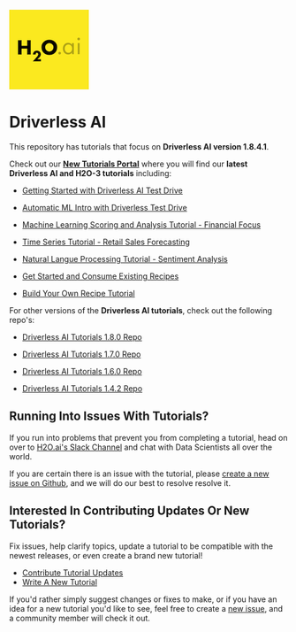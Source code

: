 
![h2o-ai-logo-plain](https://github.com/h2oai/tutorials/blob/master/.github/h2o-ai-logo-plain.png)


# Driverless AI

This repository has tutorials that focus on **Driverless AI version 1.8.4.1**.

Check out our [**New Tutorials Portal**](https://h2oai.github.io/tutorials/) where you will find our **latest Driverless AI and H2O-3 tutorials** including: 

- [Getting Started with Driverless AI Test Drive](https://h2oai.github.io/tutorials/test-drive/#0)

- [Automatic ML Intro with Driverless Test Drive](https://h2oai.github.io/tutorials/automatic-ml-intro-test-drive-tutorial/#0)

- [Machine Learning Scoring and Analysis Tutorial - Financial Focus](https://h2oai.github.io/tutorials/machine-learning-experiment-scoring-and-analysis-tutorial-financial-focus/#0)

<!-- - [Machine Learning Interpretability](https://h2oai.github.io/tutorials/machine-learning-interpretability-tutorial/#0) -->

- [Time Series Tutorial - Retail Sales Forecasting](https://h2oai.github.io/tutorials/time-series-recipe-tutorial-retail-sales-forecasting/#0)

- [Natural Langue Processing Tutorial - Sentiment Analysis](https://h2oai.github.io/tutorials/natural-language-processing-tutorial-sentiment-analysis/#0)

- [Get Started and Consume Existing Recipes](https://h2oai.github.io/tutorials/get-started-and-consume-existing-recipes/#0)

- [Build Your Own Recipe Tutorial](https://h2oai.github.io/tutorials/build-your-own-custom-recipe-tutorial/#0)


For other versions of the **Driverless AI tutorials**, check out the following repo's:

- [Driverless AI Tutorials 1.8.0 Repo](https://github.com/h2oai/tutorials/tree/1.8.0/DriverlessAI)

- [Driverless AI Tutorials 1.7.0 Repo](https://github.com/h2oai/tutorials/tree/1.7.0/DriverlessAI)

- [Driverless AI Tutorials 1.6.0 Repo](https://github.com/h2oai/tutorials/tree/1.6.0/DriverlessAI)

- [Driverless AI Tutorials 1.4.2 Repo](https://github.com/h2oai/tutorials/tree/1.4.2/DriverlessAI)

## Running Into Issues With Tutorials?

If you run into problems that prevent you from completing a tutorial, head on over to [H2O.ai's Slack Channel](https://www.h2o.ai/community/driverless-ai-community/) and chat with Data Scientists all over the world.

If you are certain there is an issue with the tutorial, please [create a new issue on Github](https://github.com/h2oai/tutorials/issues), and we will do our best to resolve resolve it.

## Interested In Contributing Updates Or New Tutorials?

Fix issues, help clarify topics, update a tutorial to be compatible with the newest releases, or even create a brand new tutorial!

- [Contribute Tutorial Updates](https://github.com/h2oai/tutorials/blob/master/.github/contribute-tutorial-updates.md)
- [Write A New Tutorial](https://github.com/h2oai/tutorials/wiki/Write-a-New-Tutorial)

If you'd rather simply suggest changes or fixes to make, or if you have an idea for a new tutorial you'd like to see, feel free to create a [new issue](https://github.com/h2oai/tutorials/issues), and a community member will check it out.

